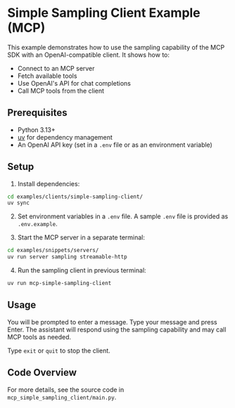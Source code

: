 # Simple Sampling Client Example (MCP)

This example demonstrates how to use the sampling capability of the MCP SDK with an OpenAI-compatible client. It shows how to:

- Connect to an MCP server
- Fetch available tools
- Use OpenAI's API for chat completions
- Call MCP tools from the client

## Prerequisites

- Python 3.13+
- [uv](https://github.com/astral-sh/uv) for dependency management
- An OpenAI API key (set in a `.env` file or as an environment variable)

## Setup

1. Install dependencies:

 ```sh
 cd examples/clients/simple-sampling-client/
 uv sync
 ```

2. Set environment variables in a `.env` file. A sample `.env` file is provided as `.env.example`.

3. Start the MCP server in a separate terminal:

 ```sh
 cd examples/snippets/servers/
 uv run server sampling streamable-http
 ```

4. Run the sampling client in previous terminal:

 ```sh
 uv run mcp-simple-sampling-client
 ```

## Usage

You will be prompted to enter a message. Type your message and press Enter. The assistant will respond using the sampling capability and may call MCP tools as needed.

Type `exit` or `quit` to stop the client.

## Code Overview

For more details, see the source code in `mcp_simple_sampling_client/main.py`.
